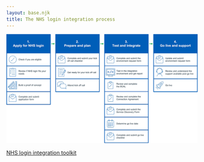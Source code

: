 ```yaml
---
layout: base.njk
title: The NHS login integration process
---
```


<img src="/images/OnboardingProcess_May2020.png" class="nhsuk-u-margin-bottom-4" alt="image of a the NHS login integration process" /> 

[NHS login integration toolkit](https://digital.nhs.uk/services/nhs-login/nhs-login-for-partners-and-developers/nhs-login-integration-toolkit)

